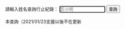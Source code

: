 <html>
<head>
<meta charset="UTF-8" />
<script type="text/javascript">
</script>
</head>
<body>
請輸入姓名查詢行止紀錄：
<input type="text" id="name" placeholder="王小明" size="15" autofocus/>
<input type="button" name="list" value="查詢" onclick="result();"> <!--  all.js -->
<br>
<br>本查詢（2021/01/23支援以後不在更新<br> 
<font size="1"><span id="result"></span></font><br>
<script src="./all.js"></script>

</body>
</html>
